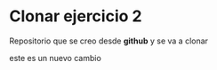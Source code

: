 # Clonar ejercicio 2 

Repositorio que se creo desde **github** y se va a clonar  

este es un nuevo cambio
